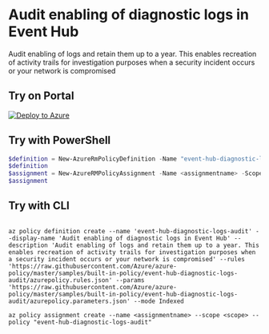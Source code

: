 # Audit enabling of diagnostic logs in Event Hub

Audit enabling of logs and retain them up to a year. This enables recreation of activity trails for investigation purposes when a security incident occurs or your network is compromised

## Try on Portal

[![Deploy to Azure](http://azuredeploy.net/deploybutton.png)](https://portal.azure.com/?feature.customportal=false&microsoft_azure_policy=true&microsoft_azure_policy_policyinsights=true&feature.microsoft_azure_security_policy=true&microsoft_azure_marketplace_policy=true#blade/Microsoft_Azure_Policy/CreatePolicyDefinitionBlade/uri/https%3A%2F%2Fraw.githubusercontent.com%2FAzure%2Fazure-policy%2Fmaster%2Fsamples%2Fbuilt-in-policy%2Fevent-hub-diagnostic-logs-audit%2Fazurepolicy.json)

## Try with PowerShell

````powershell
$definition = New-AzureRmPolicyDefinition -Name "event-hub-diagnostic-logs-audit" -DisplayName "Audit enabling of diagnostic logs in Event Hub" -description "Audit enabling of logs and retain them up to a year. This enables recreation of activity trails for investigation purposes when a security incident occurs or your network is compromised" -Policy 'https://raw.githubusercontent.com/Azure/azure-policy/master/samples/built-in-policy/event-hub-diagnostic-logs-audit/azurepolicy.rules.json' -Parameter 'https://raw.githubusercontent.com/Azure/azure-policy/master/samples/built-in-policy/event-hub-diagnostic-logs-audit/azurepolicy.parameters.json' -Mode Indexed
$definition
$assignment = New-AzureRMPolicyAssignment -Name <assignmentname> -Scope <scope> -effect <effect> -requiredRetentionDays <requiredRetentionDays> -PolicyDefinition $definition
$assignment 
````

## Try with CLI

````cli

az policy definition create --name 'event-hub-diagnostic-logs-audit' --display-name 'Audit enabling of diagnostic logs in Event Hub' --description 'Audit enabling of logs and retain them up to a year. This enables recreation of activity trails for investigation purposes when a security incident occurs or your network is compromised' --rules 'https://raw.githubusercontent.com/Azure/azure-policy/master/samples/built-in-policy/event-hub-diagnostic-logs-audit/azurepolicy.rules.json' --params 'https://raw.githubusercontent.com/Azure/azure-policy/master/samples/built-in-policy/event-hub-diagnostic-logs-audit/azurepolicy.parameters.json' --mode Indexed

az policy assignment create --name <assignmentname> --scope <scope> --policy "event-hub-diagnostic-logs-audit" 

````
